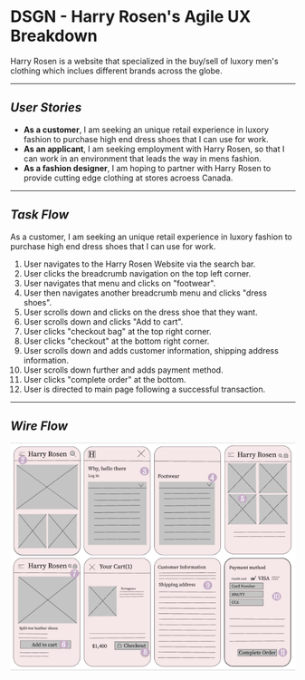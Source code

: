 # **DSGN - Harry Rosen's Agile UX Breakdown**
Harry Rosen is a website that specialized in the buy/sell of luxory men's clothing which inclues different brands across the globe.

---

## **_User Stories_** ##
- **As a customer**, I am seeking an unique retail experience in luxory fashion to purchase high end dress shoes that I can use for work.
- **As an applicant**, I am seeking employment with Harry Rosen, so that I can work in an environment that leads the way in mens fashion. 
- **As a fashion designer**, I am hoping to partner with Harry Rosen to provide cutting edge clothing at stores acroess Canada.

---

## **_Task Flow_**
As a customer, I am seeking an unique retail experience in luxory fashion to purchase high end dress shoes that I can use for work.
1. User navigates to the Harry Rosen Website via the search bar. 
2. User clicks the breadcrumb navigation on the top left corner. 
3. User navigates that menu and clicks on "footwear". 
4. User then navigates another breadcrumb menu and clicks "dress shoes".
5. User scrolls down and clicks on the dress shoe that they want. 
6. User scrolls down and clicks "Add to cart".
7. User clicks "checkout bag" at the top right corner. 
8. User clicks "checkout" at the bottom right corner. 
9. User scrolls down and adds customer information, shipping address information.
10. User scrolls down further and adds payment method.
11. User clicks "complete order" at the bottom. 
12. User is directed to main page following a successful transaction. 

---

## **_Wire Flow_** ##
![WireFrame](https://github.com/Stayl045/dsgn270-a1/blob/780e868b140280a5b4769defc180f49af0827754/Harry%20Rosen%20Wire%20Frame.png)